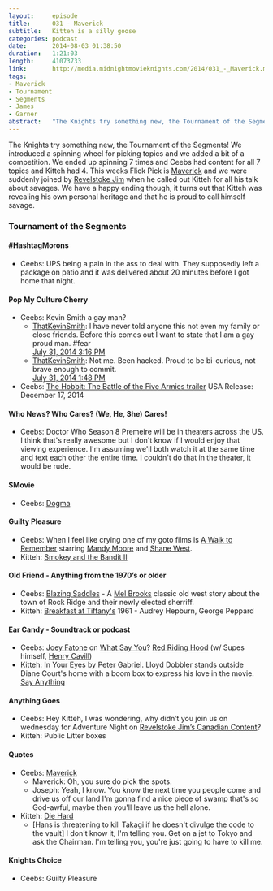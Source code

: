 ```yaml
---
layout:     episode
title:      031 - Maverick
subtitle:   Kitteh is a silly goose
categories: podcast
date:       2014-08-03 01:38:50
duration:   1:21:03
length:     41073733
link:       http://media.midnightmovieknights.com/2014/031_-_Maverick.m4a
tags:
- Maverick
- Tournament
- Segments
- James
- Garner
abstract:	"The Knights try something new, the Tournament of the Segments! We introduced a spinning wheel for picking topics and we added a bit of a competition. We ended up spinning 7 times and Ceebs had content for all 7 topics and Kitteh had 4. This weeks Flick Pick is Maverick and we were suddenly joined by Revelstoke Jim when he called out Kitteh for all his talk about savages. We have a happy ending though, it turns out that Kitteh was revealing his own personal heritage and that he is proud to call himself savage."
---
```

The Knights try something new, the Tournament of the Segments! We introduced a spinning wheel for picking topics and we added a bit of a competition. We ended up spinning 7 times and Ceebs had content for all 7 topics and Kitteh had 4. This weeks Flick Pick is [Maverick](http://www.imdb.com/title/tt0110478/) and we were suddenly joined by [Revelstoke Jim](https://twitter.com/RevJimCanCon) when he called out Kitteh for all his talk about savages. We have a happy ending though, it turns out that Kitteh was revealing his own personal heritage and that he is proud to call himself savage.

### Tournament of the Segments

#### #HashtagMorons
- Ceebs: UPS being a pain in the ass to deal with. They supposedly left a package on patio and it was delivered about 20 minutes before I got home that night.

#### Pop My Culture Cherry
- Ceebs: Kevin Smith a gay man?
  * [ThatKevinSmith](https://twitter.com/ThatKevinSmith): I have never told anyone this not even my family or close friends. Before this comes out I want to state that I am a gay proud man. #fear<br />[July 31, 2014 3:16 PM](https://twitter.com/thatkevinsmith/status/494969988491771906)
  * [ThatKevinSmith](https://twitter.com/ThatKevinSmith): Not me. Been hacked. Proud to be bi-curious, not brave enough to commit.<br />[July 31, 2014 1:48 PM](https://twitter.com/thatkevinsmith/status/494947638589288448)
- Ceebs: [The Hobbit: The Battle of the Five Armies trailer](https://www.youtube.com/watch?v=rgNNb8bm_b8) USA Release: December 17, 2014

#### Who News? Who Cares? (We, He, She) Cares!
- Ceebs: Doctor Who Season 8 Premeire will be in theaters across the US. I think that's really awesome but I don't know if I would enjoy that viewing experience. I'm assuming we'll both watch it at the same time and text each other the entire time. I couldn't do that in the theater, it would be rude.

#### SMovie
- Ceebs: [Dogma](http://www.imdb.com/title/tt0120655/)

#### Guilty Pleasure
- Ceebs: When I feel like crying one of my goto films is [A Walk to Remember](http://www.imdb.com/title/tt0281358/) starring [Mandy Moore](http://www.imdb.com/name/nm0601553/) and [Shane West](http://www.imdb.com/name/nm0922342/).
- Kitteh: [Smokey and the Bandit II](http://www.imdb.com/title/tt0081529/)

#### Old Friend - Anything from the 1970’s or older
- Ceebs: [Blazing Saddles](http://www.imdb.com/title/tt0071230/) - A [Mel Brooks](http://www.imdb.com/name/nm0000316/) classic old west story about the town of Rock Ridge and their newly elected sherriff.
- Kitteh: [Breakfast at Tiffany's](http://www.imdb.com/title/tt0054698/) 1961 - Audrey Hepburn, George Peppard

#### Ear Candy - Soundtrack or podcast
- Ceebs: [Joey Fatone](http://www.imdb.com/name/nm0004909/) on [What Say You](http://www.whatsayyoupodcast.com/)? [Red Riding Hood](http://www.imdb.com/title/tt0385988/) (w/ Supes himself, [Henry Cavill](http://www.imdb.com/name/nm0147147/))
- Kitteh: In Your Eyes by Peter Gabriel. Lloyd Dobbler stands outside Diane Court's home with a boom box to express his love in the movie. [Say Anything](http://www.imdb.com/title/tt0098258/)

#### Anything Goes
- Ceebs: Hey Kitteh, I was wondering, why didn’t you join us on wednesday for Adventure Night on [Revelstoke Jim’s Canadian Content](http://gabnet.net)?
- Kitteh: Public Litter boxes

#### Quotes
- Ceebs: [Maverick](http://www.imdb.com/title/tt0110478/quotes?item=qt0208056)
	* Maverick: Oh, you sure do pick the spots.
	* Joseph: Yeah, I know. You know the next time you people come and drive us off our land I'm gonna find a nice piece of swamp that's so God-awful, maybe then you'll leave us the hell alone.
- Kitteh: [Die Hard](http://www.imdb.com/title/tt0095016/quotes?item=qt0466620)
	* [Hans is threatening to kill Takagi if he doesn't divulge the code to the vault] I don't know it, I'm telling you. Get on a jet to Tokyo and ask the Chairman. I'm telling you, you're just going to have to kill me.

#### Knights Choice
- Ceebs: Guilty Pleasure

